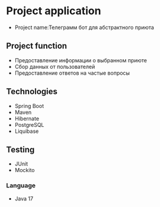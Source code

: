 # Project application
* Project name:Телеграмм бот для абстрактного приюта

## Project function
- Предоставление информации о выбранном приюте
- Сбор данных от пользователей
- Предоставление ответов на частые вопросы

## Technologies
- Spring Boot
- Maven
- Hibernate
- PostgreSQL
- Liquibase

## Testing 
- JUnit
- Mockito
### Language
- Java 17
